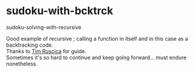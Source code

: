 # sudoku-with-bcktrck
 sudoku-solving-with-recursive

Good example of recursive ; calling a function in itself and in this case as a backtracking code.  
Thanks to [Tim Ruscica](https://github.com/techwithtim/Sudoku-GUI-Solver) for guide.  
Sometimes it's so hard to continue and keep going forward... must endure nonetheless.